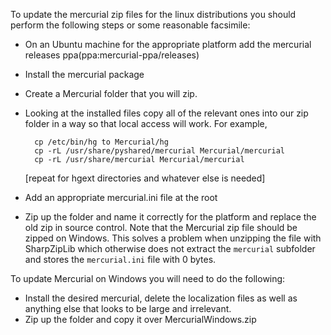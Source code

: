 To update the mercurial zip files for the linux distributions you should perform the following steps or some reasonable facsimile:

* On an Ubuntu machine for the appropriate platform add the mercurial releases ppa(ppa:mercurial-ppa/releases)

* Install the mercurial package

* Create a Mercurial folder that you will zip.

* Looking at the installed files copy all of the relevant ones into our zip folder in a way so that local access will work. For example,

		cp /etc/bin/hg to Mercurial/hg
		cp -rL /usr/share/pyshared/mercurial Mercurial/mercurial  
		cp -rL /usr/share/mercurial Mercurial/mercurial  		

	[repeat for hgext directories and whatever else is needed]

* Add an appropriate mercurial.ini file at the root

* Zip up the folder and name it correctly for the platform and replace the old zip in source control. Note that the Mercurial zip file should be zipped on Windows. This solves a problem when unzipping the file with SharpZipLib which otherwise does not extract the `mercurial` subfolder and stores the `mercurial.ini` file with 0 bytes.

To update Mercurial on Windows you will need to do the following:
* Install the desired mercurial, delete the localization files as well as anything else that looks to be large and irrelevant.
* Zip up the folder and copy it over MercurialWindows.zip